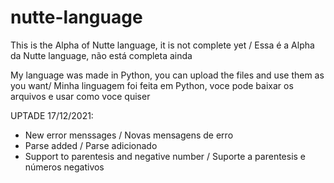 # nutte-language
This is the Alpha of Nutte language, it is not complete yet / Essa é a Alpha da Nutte language, não está completa ainda

My language was made in Python, you can upload the files and use them as you want/ Minha linguagem foi feita em Python, voce pode baixar os arquivos e usar como voce quiser

UPTADE 17/12/2021:
  - New error menssages / Novas mensagens de erro
  - Parse added / Parse adicionado
  - Support to parentesis and negative number / Suporte a parentesis e números negativos
